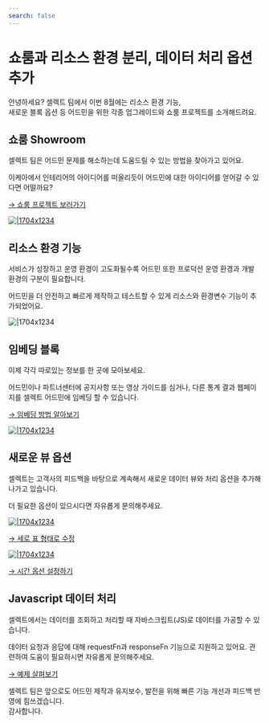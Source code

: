 ```yaml
---
search: false
---
```


# 쇼룸과 리소스 환경 분리, 데이터 처리 옵션 추가

안녕하세요? 셀렉트 팀에서 이번 8월에는 리소스 환경 기능,  
새로운 블록 옵션 등 어드민을 위한 각종 업그레이드와 쇼룸 프로젝트를 소개해드려요.

## 쇼룸 Showroom

셀렉트 팀은 어드민 문제를 해소하는데 도움드릴 수 있는 방법을 찾아가고 있어요.

이케아에서 인테리어의 아이디어를 떠올리듯이 어드민에 대한 아이디어를 얻어갈 수 있다면 어떨까요?

[→ 쇼룸 프로젝트 보러가기](https://www.selectfromuser.com/showroom)

[![|1704x1234](https://downloads.intercomcdn.com/i/o/800165645/747ffbb7962111591f257e90/showroom.png)](https://www.selectfromuser.com/showroom)

## 리소스 환경 기능

서비스가 성장하고 운영 환경이 고도화될수록 어드민 또한 프로덕션 운영 환경과 개발 환경의 구분이 필요합니다.

어드민을 더 안전하고 빠르게 제작하고 테스트할 수 있게 리소스와 환경변수 기능이 추가되었어요.

![|1704x1234](https://downloads.intercomcdn.com/i/o/800165733/f46096b7bda1d6692f01b231/production-dev-env.png)

## 임베딩 블록

이제 각각 따로있는 정보를 한 곳에 모아보세요.

어드민이나 파트너센터에 공지사항 또는 영상 가이드를 심거나, 다른 통계 결과 웹페이지를 셀렉트 어드민에 임베딩 할 수 있습니다.

[→ 임베딩 방법 알아보기](https://docs.selectfromuser.com/docs/yaml-reference#type-iframe)

[![|1704x1234](https://downloads.intercomcdn.com/i/o/800165779/a46a8f3e20ad4df95580d6c5/type_+iframe.png)](https://docs.selectfromuser.com/docs/yaml-reference#type-iframe)

## 새로운 뷰 옵션

셀렉트는 고객사의 피드백을 바탕으로 계속해서 새로운 데이터 뷰와 처리 옵션을 추가해나가고 있습니다.

더 필요한 옵션이 있으시다면 자유롭게 문의해주세요.

[![|1704x1234](https://downloads.intercomcdn.com/i/o/801793869/90af007b2817c3aaa758fc84/updateOptions%2Bdisplay_+form.png)](https://docs.selectfromuser.com/docs/yaml-reference#display-col-1-2-updateoptions)

[→ 세로 표 형태로 수정](https://docs.selectfromuser.com/docs/yaml-reference#display-col-1-2-updateoptions)

[![|1704x1234](https://downloads.intercomcdn.com/i/o/801759009/d0bcd324761769dd21330c4e/timeOptions.png)](https://docs.selectfromuser.com/docs/yaml-reference#format-time)

[→ 시간 옵션 설정하기](https://docs.selectfromuser.com/docs/yaml-reference#format-time)

## Javascript 데이터 처리

셀렉트에서는 데이터를 조회하고 처리할 때 자바스크립트(JS)로 데이터를 가공할 수 있습니다.

데이터 요청과 응답에 대해 requestFn과 responseFn 기능으로 지원하고 있어요. 관련하여 도움이 필요하시면 자유롭게 문의해주세요.

[→ 예제 살펴보기](https://ask.selectfromuser.com/t/responsefn-localstorage/60)

셀렉트 팀은 앞으로도 어드민 제작과 유지보수, 발전을 위해 빠른 기능 개선과 피드백 반영에 힘쓰겠습니다.  
감사합니다.